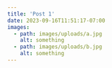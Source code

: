 ```yaml
---
title: 'Post 1'
date: 2023-09-16T11:51:17-07:00
images:
  - path: images/uploads/a.jpg
    alt: something
  - path: images/uploads/b.jpg
    alt: something
---
```

